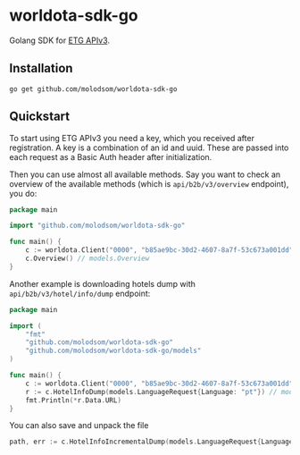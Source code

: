 # worldota-sdk-go

Golang SDK for [ETG APIv3](https://docs.emergingtravel.com/).

## Installation
```shell
go get github.com/molodsom/worldota-sdk-go
```

## Quickstart
To start using ETG APIv3 you need a key, which you received after registration.
A key is a combination of an id and uuid. These are passed into each request as a Basic Auth header after
initialization.

Then you can use almost all available methods.
Say you want to check an overview of the available methods (which is `api/b2b/v3/overview` endpoint), you do:

```go
package main

import "github.com/molodsom/worldota-sdk-go"

func main() {
	c := worldota.Client("0000", "b85ae9bc-30d2-4607-8a7f-53c673a001dd")
	c.Overview() // models.Overview
}
```

Another example is downloading hotels dump with `api/b2b/v3/hotel/info/dump` endpoint:

```go
package main

import (
	"fmt"
	"github.com/molodsom/worldota-sdk-go"
	"github.com/molodsom/worldota-sdk-go/models"
)

func main() {
	c := worldota.Client("0000", "b85ae9bc-30d2-4607-8a7f-53c673a001dd")
	r := c.HotelInfoDump(models.LanguageRequest{Language: "pt"}) // models.HotelDump
	fmt.Println(*r.Data.URL)
}
```

You can also save and unpack the file

```go
path, err := c.HotelInfoIncrementalDump(models.LanguageRequest{Language: "de"}).Decompress("/path/to/dir")
```